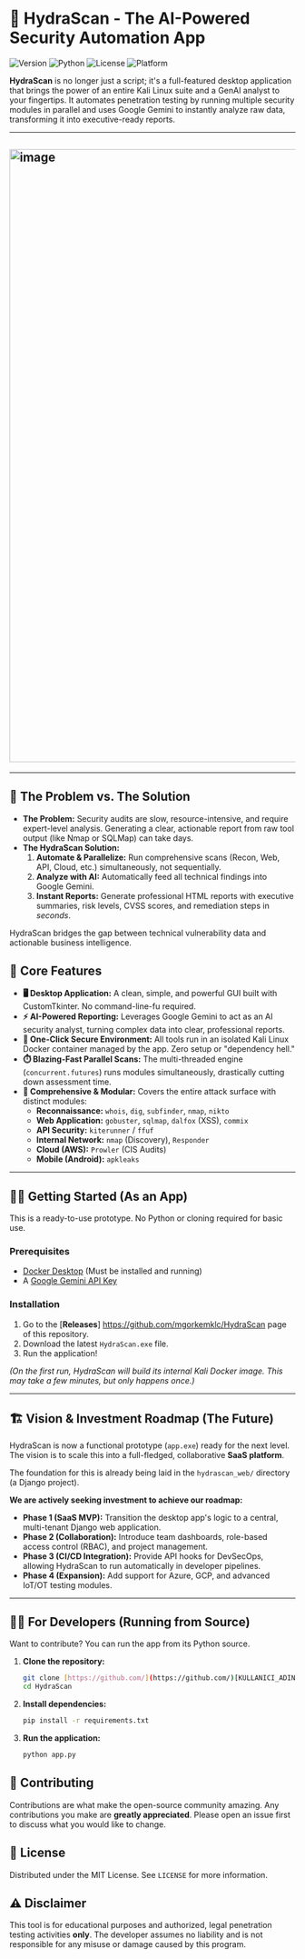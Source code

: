 # 🐉 HydraScan - The AI-Powered Security Automation App

![Version](https://img.shields.io/badge/version-2.0-blue.svg)
![Python](https://img.shields.io/badge/Python-3.9%2B-blueviolet.svg)
![License](https://img.shields.io/badge/license-MIT-green.svg)
![Platform](https://img.shields.io/badge/Platform-Windows-informational.svg)

**HydraScan** is no longer just a script; it's a full-featured desktop application that brings the power of an entire Kali Linux suite and a GenAI analyst to your fingertips. It automates penetration testing by running multiple security modules in parallel and uses Google Gemini to instantly analyze raw data, transforming it into executive-ready reports.

---

## <img width="1919" height="1079" alt="image" src="https://github.com/user-attachments/assets/907c7047-2bed-45d4-badf-f2736ba91ea3" />


---

## 🎯 The Problem vs. The Solution

* **The Problem:** Security audits are slow, resource-intensive, and require expert-level analysis. Generating a clear, actionable report from raw tool output (like Nmap or SQLMap) can take days.
* **The HydraScan Solution:**
    1.  **Automate & Parallelize:** Run comprehensive scans (Recon, Web, API, Cloud, etc.) simultaneously, not sequentially.
    2.  **Analyze with AI:** Automatically feed all technical findings into Google Gemini.
    3.  **Instant Reports:** Generate professional HTML reports with executive summaries, risk levels, CVSS scores, and remediation steps in *seconds*.

HydraScan bridges the gap between technical vulnerability data and actionable business intelligence.

## 🚀 Core Features

* **🖥️ Desktop Application:** A clean, simple, and powerful GUI built with CustomTkinter. No command-line-fu required.
* **⚡ AI-Powered Reporting:** Leverages Google Gemini to act as an AI security analyst, turning complex data into clear, professional reports.
* **🐳 One-Click Secure Environment:** All tools run in an isolated Kali Linux Docker container managed by the app. Zero setup or "dependency hell."
* **⏱️ Blazing-Fast Parallel Scans:** The multi-threaded engine (`concurrent.futures`) runs modules simultaneously, drastically cutting down assessment time.
* **🧩 Comprehensive & Modular:** Covers the entire attack surface with distinct modules:
    * **Reconnaissance:** `whois`, `dig`, `subfinder`, `nmap`, `nikto`
    * **Web Application:** `gobuster`, `sqlmap`, `dalfox` (XSS), `commix`
    * **API Security:** `kiterunner` / `ffuf`
    * **Internal Network:** `nmap` (Discovery), `Responder`
    * **Cloud (AWS):** `Prowler` (CIS Audits)
    * **Mobile (Android):** `apkleaks`

---

## 🏃‍♂️ Getting Started (As an App)

This is a ready-to-use prototype. No Python or cloning required for basic use.

### Prerequisites
* [Docker Desktop](https://www.docker.com/products/docker-desktop/) (Must be installed and running)
* A [Google Gemini API Key](https://ai.google.dev/pricing)

### Installation
1.  Go to the [**Releases**] https://github.com/mgorkemklc/HydraScan page of this repository.
2.  Download the latest `HydraScan.exe` file.
3.  Run the application!

*(On the first run, HydraScan will build its internal Kali Docker image. This may take a few minutes, but only happens once.)*

---

## 🏗️ Vision & Investment Roadmap (The Future)

HydraScan is now a functional prototype (`app.exe`) ready for the next level. The vision is to scale this into a full-fledged, collaborative **SaaS platform**.

The foundation for this is already being laid in the `hydrascan_web/` directory (a Django project).

**We are actively seeking investment to achieve our roadmap:**
* **Phase 1 (SaaS MVP):** Transition the desktop app's logic to a central, multi-tenant Django web application.
* **Phase 2 (Collaboration):** Introduce team dashboards, role-based access control (RBAC), and project management.
* **Phase 3 (CI/CD Integration):** Provide API hooks for DevSecOps, allowing HydraScan to run automatically in developer pipelines.
* **Phase 4 (Expansion):** Add support for Azure, GCP, and advanced IoT/OT testing modules.

---

## 👨‍💻 For Developers (Running from Source)

Want to contribute? You can run the app from its Python source.

1.  **Clone the repository:**
    ```bash
    git clone [https://github.com/](https://github.com/)[KULLANICI_ADINIZ]/HydraScan.git
    cd HydraScan
    ```
2.  **Install dependencies:**
    ```bash
    pip install -r requirements.txt
    ```
3.  **Run the application:**
    ```bash
    python app.py
    ```

## 🤝 Contributing

Contributions are what make the open-source community amazing. Any contributions you make are **greatly appreciated**. Please open an issue first to discuss what you would like to change.

## 📜 License

Distributed under the MIT License. See `LICENSE` for more information.

## ⚠️ Disclaimer

This tool is for educational purposes and authorized, legal penetration testing activities **only**. The developer assumes no liability and is not responsible for any misuse or damage caused by this program.
